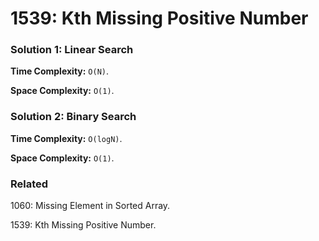 # 1539: Kth Missing Positive Number

### Solution 1: Linear Search
**Time Complexity:** `O(N)`.

**Space Complexity:** `O(1)`.

### Solution 2: Binary Search
**Time Complexity:** `O(logN)`.

**Space Complexity:** `O(1)`.

### Related
1060: Missing Element in Sorted Array.

1539: Kth Missing Positive Number.